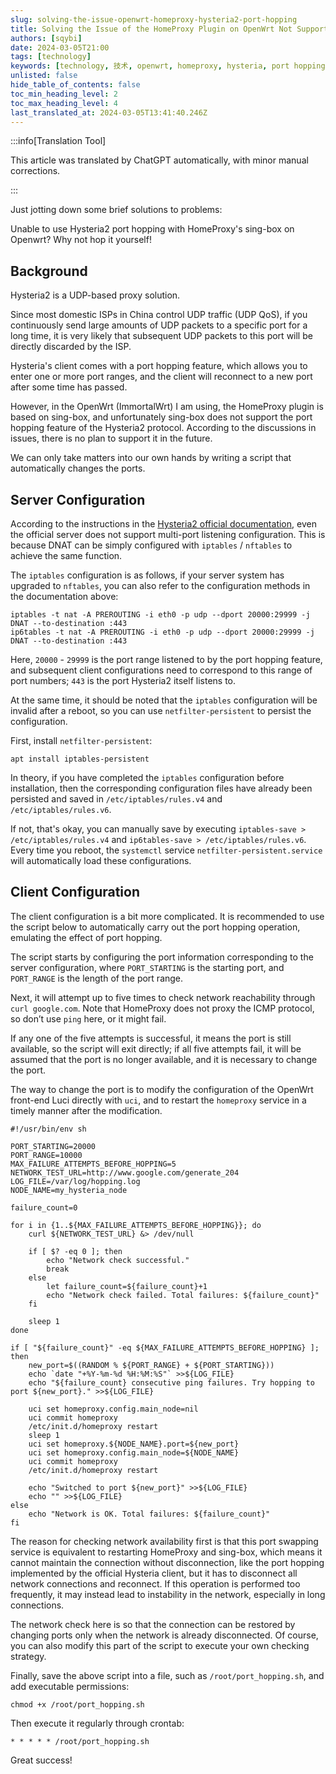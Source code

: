 ```yaml
---
slug: solving-the-issue-openwrt-homeproxy-hysteria2-port-hopping
title: Solving the Issue of the HomeProxy Plugin on OpenWrt Not Supporting Hysteria2 Port Hopping
authors: [sqybi]
date: 2024-03-05T21:00
tags: [technology]
keywords: [technology, 技术, openwrt, homeproxy, hysteria, port hopping]
unlisted: false
hide_table_of_contents: false
toc_min_heading_level: 2
toc_max_heading_level: 4
last_translated_at: 2024-03-05T13:41:40.246Z
---
```


:::info[Translation Tool]

This article was translated by ChatGPT automatically, with minor manual corrections.

:::

Just jotting down some brief solutions to problems:

Unable to use Hysteria2 port hopping with HomeProxy's sing-box on Openwrt? Why not hop it yourself!

<!--truncate-->

## Background

Hysteria2 is a UDP-based proxy solution.

Since most domestic ISPs in China control UDP traffic (UDP QoS), if you continuously send large amounts of UDP packets to a specific port for a long time, it is very likely that subsequent UDP packets to this port will be directly discarded by the ISP.

Hysteria's client comes with a port hopping feature, which allows you to enter one or more port ranges, and the client will reconnect to a new port after some time has passed.

However, in the OpenWrt (ImmortalWrt) I am using, the HomeProxy plugin is based on sing-box, and unfortunately sing-box does not support the port hopping feature of the Hysteria2 protocol. According to the discussions in issues, there is no plan to support it in the future.

We can only take matters into our own hands by writing a script that automatically changes the ports.

## Server Configuration

According to the instructions in the [Hysteria2 official documentation](https://v2.hysteria.network/docs/advanced/Port-Hopping/#server), even the official server does not support multi-port listening configuration. This is because DNAT can be simply configured with `iptables` / `nftables` to achieve the same function.

The `iptables` configuration is as follows, if your server system has upgraded to `nftables`, you can also refer to the configuration methods in the documentation above:

```shell
iptables -t nat -A PREROUTING -i eth0 -p udp --dport 20000:29999 -j DNAT --to-destination :443
ip6tables -t nat -A PREROUTING -i eth0 -p udp --dport 20000:29999 -j DNAT --to-destination :443
```

Here, `20000` - `29999` is the port range listened to by the port hopping feature, and subsequent client configurations need to correspond to this range of port numbers; `443` is the port Hysteria2 itself listens to.

At the same time, it should be noted that the `iptables` configuration will be invalid after a reboot, so you can use `netfilter-persistent` to persist the configuration.

First, install `netfilter-persistent`:

```shell
apt install iptables-persistent
```

In theory, if you have completed the `iptables` configuration before installation, then the corresponding configuration files have already been persisted and saved in `/etc/iptables/rules.v4` and `/etc/iptables/rules.v6`.

If not, that's okay, you can manually save by executing `iptables-save > /etc/iptables/rules.v4` and `ip6tables-save > /etc/iptables/rules.v6`. Every time you reboot, the `systemctl` service `netfilter-persistent.service` will automatically load these configurations.

## Client Configuration

The client configuration is a bit more complicated. It is recommended to use the script below to automatically carry out the port hopping operation, emulating the effect of port hopping.

The script starts by configuring the port information corresponding to the server configuration, where `PORT_STARTING` is the starting port, and `PORT_RANGE` is the length of the port range.

Next, it will attempt up to five times to check network reachability through `curl google.com`. Note that HomeProxy does not proxy the ICMP protocol, so don’t use `ping` here, or it might fail.

If any one of the five attempts is successful, it means the port is still available, so the script will exit directly; if all five attempts fail, it will be assumed that the port is no longer available, and it is necessary to change the port.

The way to change the port is to modify the configuration of the OpenWrt front-end Luci directly with `uci`, and to restart the `homeproxy` service in a timely manner after the modification.

```shell
#!/usr/bin/env sh

PORT_STARTING=20000
PORT_RANGE=10000
MAX_FAILURE_ATTEMPTS_BEFORE_HOPPING=5
NETWORK_TEST_URL=http://www.google.com/generate_204
LOG_FILE=/var/log/hopping.log
NODE_NAME=my_hysteria_node

failure_count=0

for i in {1..${MAX_FAILURE_ATTEMPTS_BEFORE_HOPPING}}; do
    curl ${NETWORK_TEST_URL} &> /dev/null

    if [ $? -eq 0 ]; then
        echo "Network check successful."
        break
    else
        let failure_count=${failure_count}+1
        echo "Network check failed. Total failures: ${failure_count}"
    fi

    sleep 1
done

if [ "${failure_count}" -eq ${MAX_FAILURE_ATTEMPTS_BEFORE_HOPPING} ]; then
    new_port=$((RANDOM % ${PORT_RANGE} + ${PORT_STARTING}))
    echo `date "+%Y-%m-%d %H:%M:%S"` >>${LOG_FILE}
    echo "${failure_count} consecutive ping failures. Try hopping to port ${new_port}." >>${LOG_FILE}

    uci set homeproxy.config.main_node=nil
    uci commit homeproxy
    /etc/init.d/homeproxy restart
    sleep 1
    uci set homeproxy.${NODE_NAME}.port=${new_port}
    uci set homeproxy.config.main_node=${NODE_NAME}
    uci commit homeproxy
    /etc/init.d/homeproxy restart

    echo "Switched to port ${new_port}" >>${LOG_FILE}
    echo "" >>${LOG_FILE}
else
    echo "Network is OK. Total failures: ${failure_count}"
fi
```

The reason for checking network availability first is that this port swapping service is equivalent to restarting HomeProxy and sing-box, which means it cannot maintain the connection without disconnection, like the port hopping implemented by the official Hysteria client, but it has to disconnect all network connections and reconnect. If this operation is performed too frequently, it may instead lead to instability in the network, especially in long connections.

The network check here is so that the connection can be restored by changing ports only when the network is already disconnected. Of course, you can also modify this part of the script to execute your own checking strategy.

Finally, save the above script into a file, such as `/root/port_hopping.sh`, and add executable permissions:

```shell
chmod +x /root/port_hopping.sh
```

Then execute it regularly through crontab:

```crontab
* * * * * /root/port_hopping.sh
```

Great success!
